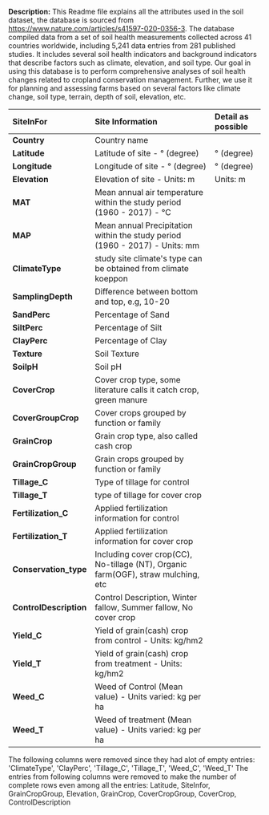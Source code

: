 ﻿**Description:** This Readme file explains all the attributes used in the soil dataset, the database is sourced from <https://www.nature.com/articles/s41597-020-0356-3>. The database compiled data from a set of soil health measurements collected across 41 countries worldwide, including 5,241 data entries from 281 published studies. It includes several soil health indicators and background indicators that describe factors such as climate, elevation, and soil type. Our goal in using this database is to perform comprehensive analyses of soil health changes related to cropland conservation management. Further, we use it for planning and assessing farms based on several factors like climate change, soil type, terrain, depth of soil, elevation, etc.


|**SiteInFor**|Site Information|Detail as possible|
| :- | :- | :- |
|**Country**|Country name||
|**Latitude**|Latitude of site - ° (degree)|° (degree)|
|**Longitude**|Longitude of site - ° (degree)|° (degree)|
|**Elevation**|Elevation of site -  Units: m|Units: m|
|**MAT**|Mean annual air temperature within the study period (1960 - 2017) - °C||
|**MAP**|Mean annual Precipitation within the study period (1960 - 2017) - Units: mm||
|**ClimateType**|study site climate's  type can be obtained from climate koeppon||
|**SamplingDepth**|Difference between bottom and top, e.g, 10-20||
|**SandPerc**|Percentage of Sand||
|**SiltPerc**|Percentage of Silt||
|**ClayPerc**|Percentage of Clay||
|**Texture**|Soil Texture||
|**SoilpH**|Soil pH||
|**CoverCrop**|Cover crop type, some literature calls it catch crop, green manure||
|**CoverGroupCrop**|Cover crops grouped by function or family||
|**GrainCrop**|Grain crop type, also called cash crop||
|**GrainCropGroup**|Grain crops grouped by function or family||
|**Tillage\_C**|Type of tillage for control||
|**Tillage\_T**|type of tillage for cover crop||
|**Fertilization\_C**|Applied fertilization information for control||
|**Fertilization\_T**|Applied fertilization information for cover crop||
|**Conservation\_type**|Including cover crop(CC), No-tillage (NT), Organic farm(OGF), straw mulching, etc||
|**ControlDescription**|Control Description, Winter fallow, Summer fallow, No cover crop||
|**Yield\_C**|Yield of grain(cash) crop from control - Units: kg/hm2||
|**Yield\_T**|Yield of grain(cash) crop from treatment - Units: kg/hm2||
|**Weed\_C**|Weed of Control (Mean value) - Units varied: kg per ha||
|**Weed\_T**|Weed of treatment (Mean value) - Units varied: kg per ha||

The following columns were removed since they had alot of empty entries: 'ClimateType', 'ClayPerc', 'Tillage_C', 'Tillage_T', 'Weed_C', 'Weed_T'
The entries from following columns were removed to make the number of complete rows even among all the entries: Latitude, SiteInfor, GrainCropGroup, Elevation, GrainCrop, CoverCropGroup, CoverCrop, ControlDescription
